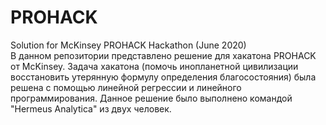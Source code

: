# PROHACK
Solution for McKinsey PROHACK Hackathon (June 2020)  
В данном репозитории представлено решение для хакатона PROHACK от McKinsey.
Задача хакатона (помочь инопланетной цивилизации восстановить утерянную формулу определения благосостояния) была решена с помощью линейной регрессии и линейного программирования.
Данное решение было выполнено командой "Hermeus Analytica" из двух человек.

